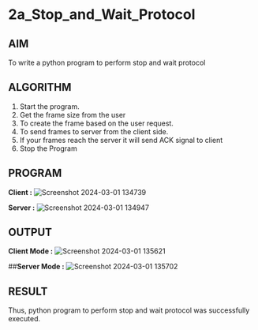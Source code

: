 # 2a_Stop_and_Wait_Protocol
## AIM 
To write a python program to perform stop and wait protocol
## ALGORITHM
1. Start the program.
2. Get the frame size from the user
3. To create the frame based on the user request.
4. To send frames to server from the client side.
5. If your frames reach the server it will send ACK signal to client
6. Stop the Program
## PROGRAM

**Client :**
![Screenshot 2024-03-01 134739](https://github.com/Suresh-2006/2a_Stop_and_Wait_Protocol/assets/149347611/834a7c2e-f554-4b14-aed7-1390652c69ba)

**Server :**
![Screenshot 2024-03-01 134947](https://github.com/Suresh-2006/2a_Stop_and_Wait_Protocol/assets/149347611/e7d90e37-1e98-4c7a-a604-aef10aafdb60)

## OUTPUT
**Client Mode :**
![Screenshot 2024-03-01 135621](https://github.com/Suresh-2006/2a_Stop_and_Wait_Protocol/assets/149347611/1a19a7b5-6c9b-4772-9212-060591997260)

##**Server Mode :**
![Screenshot 2024-03-01 135702](https://github.com/Suresh-2006/2a_Stop_and_Wait_Protocol/assets/149347611/dec5c64d-7a0b-4b41-a32f-c0186c9cfcba)

## RESULT
Thus, python program to perform stop and wait protocol was successfully executed.
